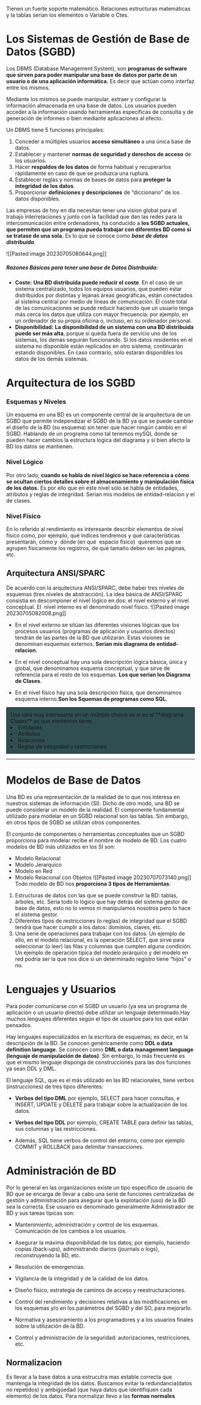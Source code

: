 Tienen un fuerte soporte matemático. Relaciones estructuras matemáticas y la tablas serian los elementos o Variable o Ctes.  

# Los Sistemas de Gestión de Base de Datos (SGBD)
Los DBMS (Database Management System), son **programas de software que sirven para poder manipular una base de datos por parte de un usuario o de una aplicación informática.** Es decir que actúan como interfaz entre los mismos.

Mediante los mismos se puede manipular, extraer y configurar la información almacenada en una base de datos. Los usuarios pueden acceder a la información usando herramientas específicas de consulta y de generación de informes o bien mediante aplicaciones al efecto.

Un DBMS tiene 5 funciones principales:

1. Conceder a múltiples usuarios **acceso simultáneo** a una única base de datos.
2. Establecer y mantener **normas de seguridad y derechos de acceso** de los usuarios.
3. Hacer **respaldos de los datos** de forma habitual y recuperarlos rápidamente en caso de que se produzca una ruptura.
4. Establecer reglas y normas de bases de datos para **proteger la integridad de los datos**.
5. Proporcionar **definiciones y descripciones** de “diccionario" de los datos disponibles.

Las empresas de hoy en dia necesitan tener una vision global para el trabajo interrelaciones y junto con la facilidad que dan las redes para la intercomunicación entre ordenadores, ha conducido a **los SGBD actuales, que permiten que un programa pueda trabajar con diferentes BD como si se tratase de una sola.** Es lo que se conoce como ***base de datos distribuida***.

![[Pasted image 20230705080644.png]]

##### Razones Básicas para tener una base de Datos Distribuida:

- **Coste:** **Una BD distribuida puede reducir el coste**. En el caso de un sistema centralizado, todos los equipos usuarios, que pueden estar distribuidos por distintas y lejanas áreas geográficas, están conectados al sistema central por medio de líneas de comunicación. El coste total de las comunicaciones se puede reducir haciendo que un usuario tenga más cerca los datos que utiliza con mayor frecuencia: por ejemplo, en un ordenador de su propia oficina o, incluso, en su ordenador personal.
- **Disponibilidad:** **La disponibilidad de un sistema con una BD distribuida puede ser más alta**, porque si queda fuera de servicio uno de los sistemas, los demás seguirán funcionando. Si los datos residentes en el sistema no disponible están replicados en otro sistema, continuarán estando disponibles. En caso contrario, sólo estarán disponibles los datos de los demás sistemas.


# Arquitectura de los SGBD

### Esquemas y Niveles
Un esquema en una BD es un componente central de la arquitectura de un SGBD que permite independizar el SGBD de la BD ya que se puede cambiar el diseño de la BD (su esquema) sin tener que hacer ningún cambio en el SGBD. Hablando de un programa como tal tenemos mySQL donde se pueden hacer cambios la estructura logica del diagrama y si bien afecto la BD los datos se mantienen.

### Nivel Lógico
Por otro lado, **cuando se habla de nivel lógico se hace referencia a cómo se ocultan ciertos detalles sobre el almacenamiento y manipulación física de los datos.** Es por ello que en este nivel sólo se habla de entidades, atributos y reglas de integridad. Serian mis modelos de entidad-relacion y el de clases.

### Nivel Físico
En lo referido al rendimiento es interesante describir elementos de nivel físico como, por ejemplo, qué índices tendremos y qué características presentarán, cómo y  dónde (en qué  espacio físico)  queremos que se agrupen físicamente los registros, de qué tamaño deben ser las páginas, etc.

## Arquitectura ANSI/SPARC
De acuerdo con la arquitectura ANSI/SPARC, debe haber tres niveles de esquemas (tres niveles de abstracción). La idea básica de ANSI/SPARC consistía en descomponer el nivel lógico en dos: el nivel externo y el nivel conceptual. El  nivel interno es el denominado nivel físico.
![[Pasted image 20230705082008.png]]

- En el nivel externo se sitúan las diferentes visiones lógicas que los procesos usuarios (programas de aplicación y usuarios directos) tendrán de las partes de la BD que utilizarán. Estas visiones se denominan esquemas externos. **Serian mis diagrama de entidad-relacion**.

- En el nivel conceptual hay una sola descripción lógica básica, única y global, que denominamos esquema conceptual, y que sirve de referencia para el resto de los esquemas. **Los que serian los Diagrama de Clases**.
- En el nivel físico hay una sola descripción física, que denominamos esquema interno.**Son los Squemas de programas como SQL.**

<div style="border: 1px solid #000000; padding: 10px; background-color: #2F4F4F;"> Una idea muy interesante en un múltiple choice es si en el **diagrama Clases** es que elementos tiene:
<li> Entidades
<li>Atributos
<li>Relaciones
<li> Reglas de integridad o restricciones
</div>

----------------
# Modelos de Base de Datos
Una BD es una representación de la realidad de lo que nos interesa en nuestros sistemas de información (SI). Dicho de otro modo, una BD se puede considerar un modelo de la realidad. El componente fundamental utilizado para modelar en un SGBD relacional son las tablas. Sin embargo, en otros tipos de SGBD se utilizan otros componentes.

El conjunto de componentes o herramientas conceptuales que un SGBD proporciona para modelar recibe el nombre de modelo de BD. Los cuatro modelos de BD más utilizados en los SI son: 
- Modelo Relacional
- Modelo Jerarquico
- Modelo en Red
- Modelo Relacional con Objetos
![[Pasted image 20230707073140.png]]
Todo modelo de BD nos **proporciona 3 tipos de Herramientas**:

1. Estructuras de datos con las que se puede construir la BD: tablas, árboles, etc. Seria todo lo lógico que hay detrás del sistema gestor de base de datos, esto no lo vemos ni manipulamos nosotros pero lo hace el sistema gestor.
2. Diferentes tipos de restricciones (o reglas) de integridad que el SGBD tendrá que hacer cumplir a los datos: dominios, claves, etc.
3. Una serie de operaciones para trabajar con los datos. Un ejemplo de ello, en el modelo relacional, es la operación SELECT, que sirve para seleccionar (o leer) las filas y columnas que cumplen alguna condición. Un ejemplo de operación típica del modelo jerárquico y del modelo en red podría ser la que nos dice si un determinado registro tiene “hijos” o no.



# Lenguajes y Usuarios
Para poder comunicarse con el SGBD un usuario (ya sea un programa de aplicación o un usuario directo) debe utilizar un lenguaje determinado.Hay muchos lenguajes diferentes según el tipo de usuarios para los que están pensados.

Hay lenguajes especializados en la escritura de esquemas; es decir, en la descripción de la BD. Se conocen genéricamente como **DDL o data definition language**.
Se conocen como **DML o data management language (lenguaje de manipulación de datos)**. Sin embargo, lo más frecuente es que el mismo lenguaje disponga de construcciones para las dos funciones ya sean DDL y DML.

El lenguaje SQL, que es el más utilizado en las BD relacionales, tiene verbos (instrucciones) de tres tipos diferentes:

  - **Verbos del tipo DML** por ejemplo, SELECT para hacer consultas, e INSERT, UPDATE y DELETE para trabajar sobre la actualización de los datos.

  - **Verbos del tipo DDL** por ejemplo, CREATE TABLE para definir las tablas, sus columnas y las restricciones.
  
 - Además, SQL tiene verbos de control del entorno, como por ejemplo COMMIT y ROLLBACK para delimitar transacciones.


# Administración de BD
Por lo general en las organizaciones existe un tipo específico de usuario de BD que se encarga de llevar a cabo una serie de funciones centralizadas de gestión y administración para asegurar que la explotación (uso) de la BD sea la correcta. Ese usuario es denominado generalmente Administrador de BD y sus tareas típicas son:

- Mantenimiento, administración y control de los esquemas. Comunicación de los cambios a los usuarios.

- Asegurar la máxima disponibilidad de los datos; por ejemplo, haciendo copias (back-ups), administrando diarios (journals o logs), reconstruyendo la BD, etc.

- Resolución de emergencias.

- Vigilancia de la integridad y de la calidad de los datos.

- Diseño físico, estrategia de caminos de acceso y reestructuraciones.

- Control del rendimiento y decisiones relativas a las modificaciones en los esquemas y/o en los parámetros del SGBD y del SO, para mejorarlo.

- Normativa y asesoramiento a los programadores y a los usuarios finales sobre la utilización de la BD.

- Control y administración de la seguridad: autorizaciones, restricciones, etc.


## Normalizacion 

Es llevar a la base datos a una estrucutra mas estable correcta que mantenga la integridad de los datos. Buscamos evitar la redundancia(datos no repetidos) y ambigüedad (que haya datos que identifiquen cada elemento) de los datos. Para normalizar llevo a las **formas normales** 

